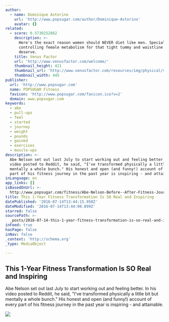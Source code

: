 ```yaml
---
author:
  - name: Dominique Astorino
    url: 'http://www.popsugar.com/author/Dominique-Astorino'
    avatar: {}
related:
  - score: 0.5730252862
    description: >-
      Here's the exact reason women should NEVER diet like men. Special tips for
      controlling female metabolism for that tight tummy and waistline you
      deserve.
    title: Venus Factor
    url: 'http://www.venusfactor.com/welcome/'
    thumbnail_height: 421
    thumbnail_url: 'http://www.venusfactor.com/resources/img/physical/v2/left-part.png'
    thumbnail_width: 445
publisher:
  url: 'http://www.popsugar.com'
  name: POPSUGAR Fitness
  favicon: 'http://www.popsugar.com/favicon.ico?v=2'
  domain: www.popsugar.com
keywords:
  - abe
  - pull-ups
  - feel
  - started
  - journey
  - weight
  - pounds
  - gained
  - exercises
  - muscle-ups
description: >-
  Abe Nelson set out last July to start working out and feeling better. In his
  video posted to Reddit, he said, "I've transformed physically a little bit but
  mentally a whole bunch." His honest and open (and funny!) account of every
  part of his fitness journey in the past year is inspiring - and attainable.
inLanguage: en
app_links: []
isBasedOnUrl: >-
  http://www.popsugar.com/fitness/Abe-Nelson-Before--After-Fitness-Journey-Video-41957751
title: This 1-Year Fitness Transformation Is SO Real and Inspiring
datePublished: '2016-07-14T13:44:15.950Z'
dateModified: '2016-07-14T13:44:00.899Z'
starred: false
sourcePath: >-
  _posts/2016-07-14-this-1-year-fitness-transformation-is-so-real-and-inspiring.md
inFeed: true
hasPage: false
inNav: false
_context: 'http://schema.org'
_type: MediaObject

---
```

<article style=""><h1>This 1-Year Fitness Transformation Is SO Real and Inspiring</h1><p>Abe Nelson set out last July to start working out and feeling better. In his video posted to Reddit, he said, "I've transformed physically a little bit but mentally a whole bunch." His honest and open (and funny!) account of every part of his fitness journey in the past year is inspiring - and attainable.</p><img src="http://media2.popsugar-assets.com/files/thumbor/LMH2gcKi8QoUoXWQebPO6icOCGQ/fit-in/1200x630/filters:format_auto-!!-:strip_icc-!!-:fill-!white!-/2016/07/13/995/n/1922729/15ad732a_edit_img_facebook_post_image_file_41957751_1468450252.png" /></article>